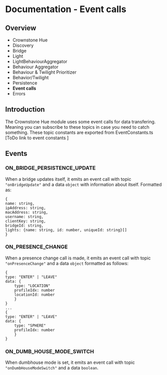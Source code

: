 
# Documentation  - Event calls
## Overview

 - Crownstone Hue  
 - Discovery
 - Bridge
 - Light 
 - LightBehaviourAggregator
 - Behaviour Aggregator 
 - Behaviour & Twilight Prioritizer 
 - Behavior/Twilight 
 - Persistence 
 - **Event calls**
 - Errors

## Introduction
The Crownstone Hue module uses some event calls for data transfering.
Meaning you can subscribe to these topics in case you need to catch something.
These topic constants are exported from EventConstants.ts [ToDo link to event constants ]

## Events
### ON_BRIDGE_PERSISTENCE_UPDATE
When a bridge updates itself, it emits an event call with topic ```"onBridgeUpdate"``` and a data ```object``` with information about itself. Formatted as:
```
{
name: string,
ipAddress: string, 
macAddress: string, 
username: string, 
clientKey: string, 
bridgeId: string, 
lights: {name: string, id: number, uniqueId: string}[]
}
``` 
### ON_PRESENCE_CHANGE
When a presence change call is made, it emits an event call with topic ```"onPresenceChange"``` and a data ```object``` formatted as follows:
```
{
type: "ENTER" | "LEAVE"
data: {
	type: "LOCATION"
	profileIdx: number
	locationId: number
	}	
}
...
{
type: "ENTER" | "LEAVE"
data: {
	type: "SPHERE"
	profileIdx: number 
	}	
}
```

### ON_DUMB_HOUSE_MODE_SWITCH
When dumbhouse mode is set, it emits an event call with topic ```"onDumbHouseModeSwitch"``` and a data ```boolean```.